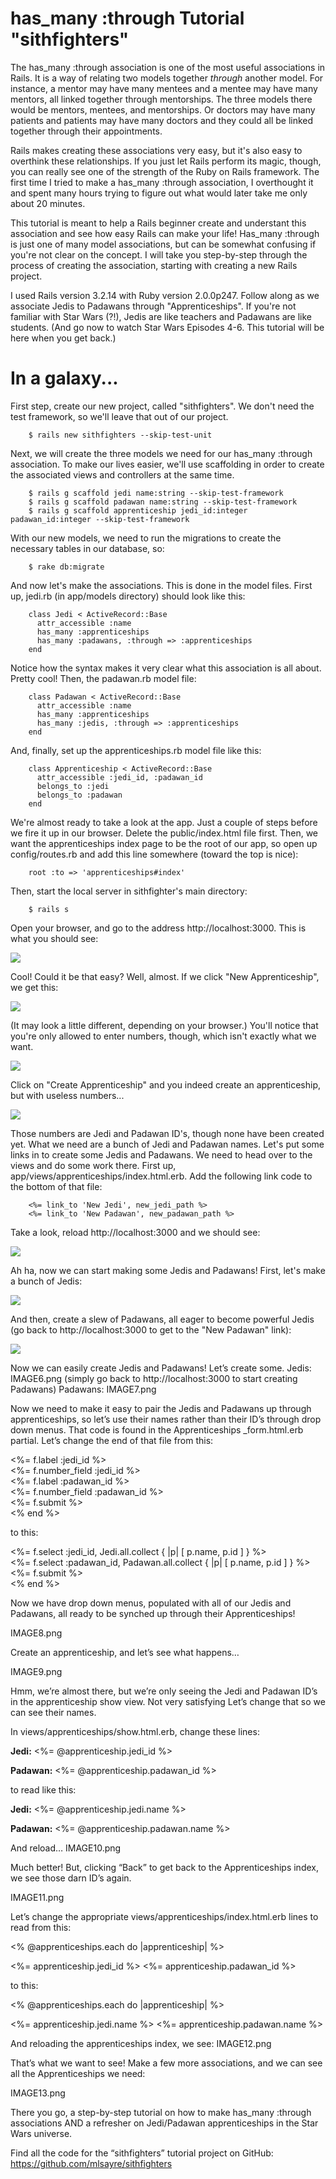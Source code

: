 has_many :through Tutorial "sithfighters"
=========================================

The has_many :through association is one of the most useful associations in Rails. It is a way of relating two models together *through* another model. For instance, a mentor may have many mentees and a mentee may have many mentors, all linked together through mentorships. The three models there would be mentors, mentees, and mentorships. Or doctors may have many patients and patients may have many doctors and they could all be linked together through their appointments. 

Rails makes creating these associations very easy, but it's also easy to overthink these relationships. If you just let Rails perform its magic, though, you can really see one of the strength of the Ruby on Rails framework. The first time I tried to make a has_many :through association, I overthought it and spent many hours trying to figure out what would later take me only about 20 minutes.

This tutorial is meant to help a Rails beginner create and understant this association and see how easy Rails can make your life! Has_many :through is just one of many model associations, but can be somewhat confusing if you're not clear on the concept. I will take you step-by-step through the process of creating the association, starting with creating a new Rails project.

I used Rails version 3.2.14 with Ruby version 2.0.0p247. Follow along as we associate Jedis to Padawans through "Apprenticeships". If you're not familiar with Star Wars (?!), Jedis are like teachers and Padawans are like students. (And go now to watch Star Wars Episodes 4-6. This tutorial will be here when you get back.)

In a galaxy...
==============
First step, create our new project, called "sithfighters". We don't need the test framework, so we'll leave that out of our project.

        $ rails new sithfighters --skip-test-unit

Next, we will create the three models we need for our has_many :through association. To make our lives easier, we'll use scaffolding in order to create the associated views and controllers at the same time.

        $ rails g scaffold jedi name:string --skip-test-framework
        $ rails g scaffold padawan name:string --skip-test-framework
        $ rails g scaffold apprenticeship jedi_id:integer padawan_id:integer --skip-test-framework
        
With our new models, we need to run the migrations to create the necessary tables in our database, so:

        $ rake db:migrate
        
And now let's make the associations. This is done in the model files. First up, jedi.rb (in app/models directory) should look like this:

        class Jedi < ActiveRecord::Base
          attr_accessible :name
          has_many :apprenticeships
          has_many :padawans, :through => :apprenticeships
        end
        
Notice how the syntax makes it very clear what this association is all about. Pretty cool! Then, the padawan.rb model file:

        class Padawan < ActiveRecord::Base
          attr_accessible :name
          has_many :apprenticeships
          has_many :jedis, :through => :apprenticeships
        end
				
And, finally, set up the apprenticeships.rb model file like this:

        class Apprenticeship < ActiveRecord::Base
          attr_accessible :jedi_id, :padawan_id
          belongs_to :jedi
          belongs_to :padawan
        end

We're almost ready to take a look at the app. Just a couple of steps before we fire it up in our browser. Delete the public/index.html file first. Then, we want the apprenticeships index page to be the root of our app, so open up config/routes.rb and add this line somewhere (toward the top is nice):

        root :to => 'apprenticeships#index'
        
Then, start the local server in sithfighter's main directory:

        $ rails s
        
Open your browser, and go to the address http://localhost:3000. This is what you should see:

![](https://s3-us-west-2.amazonaws.com/portmls/portfolio/image1.png)

Cool! Could it be that easy? Well, almost. If we click "New Apprenticeship", we get this:

![](https://s3-us-west-2.amazonaws.com/portmls/portfolio/image2.png)

(It may look a little different, depending on your browser.) You'll notice that you're only allowed to enter numbers, though, which isn't exactly what we want.

![](https://s3-us-west-2.amazonaws.com/portmls/portfolio/image3.png)

Click on "Create Apprenticeship" and you indeed create an apprenticeship, but with useless numbers...

![](https://s3-us-west-2.amazonaws.com/portmls/portfolio/image4.png)

Those numbers are Jedi and Padawan ID's, though none have been created yet. What we need are a bunch of Jedi and Padawan names. Let's put some links in to create some Jedis and Padawans. We need to head over to the views and do some work there. First up, app/views/apprenticeships/index.html.erb. Add the following link code to the bottom of that file:

        <%= link_to 'New Jedi', new_jedi_path %>
        <%= link_to 'New Padawan', new_padawan_path %>
        
Take a look, reload http://localhost:3000 and we should see:

![](https://s3-us-west-2.amazonaws.com/portmls/portfolio/image5.png)

Ah ha, now we can start making some Jedis and Padawans! First, let's make a bunch of Jedis:

![](https://s3-us-west-2.amazonaws.com/portmls/portfolio/image6.png)

And then, create a slew of Padawans, all eager to become powerful Jedis (go back to http://localhost:3000 to get to the "New Padawan" link):

![](https://s3-us-west-2.amazonaws.com/portmls/portfolio/image7.png)


Now we can easily create Jedis and Padawans! Let’s create some.
Jedis: IMAGE6.png
(simply go back to http://localhost:3000 to start creating Padawans)
Padawans: IMAGE7.png

Now we need to make it easy to pair the Jedis and Padawans up through apprenticeships, so let’s use their names rather than their ID’s through drop down menus. That code is found in the Apprenticeships _form.html.erb partial. Let’s change the end of that file from this:

  <div class="field">
	<%= f.label :jedi_id %><br />
	<%= f.number_field :jedi_id %>
  </div>
  <div class="field">
	<%= f.label :padawan_id %><br />
	<%= f.number_field :padawan_id %>
  </div>
  <div class="actions">
	<%= f.submit %>
  </div>
<% end %>

to this:
<div class="field">
	<%= f.select :jedi_id, Jedi.all.collect { |p| [ p.name, p.id ] } %>
  </div>
  <div class="field">
	<%= f.select :padawan_id, Padawan.all.collect { |p| [ p.name, p.id ] } %>
  </div>
  <div class="actions">
	<%= f.submit %>
  </div>
<% end %>

Now we have drop down menus, populated with all of our Jedis and Padawans, all ready to be synched up through their Apprenticeships!

IMAGE8.png

Create an apprenticeship, and let’s see what happens…

IMAGE9.png

Hmm, we’re almost there, but we’re only seeing the Jedi and Padawan ID’s in the apprenticeship show view. Not very satisfying Let’s change that so we can see their names.

In views/apprenticeships/show.html.erb, change these lines:

<p>
  <b>Jedi:</b>
  <%= @apprenticeship.jedi_id %>
</p>

<p>
  <b>Padawan:</b>
  <%= @apprenticeship.padawan_id %>
</p>

to read like this:

<p>
  <b>Jedi:</b>
  <%= @apprenticeship.jedi.name %>
</p>

<p>
  <b>Padawan:</b>
  <%= @apprenticeship.padawan.name %>
</p>

And reload…
IMAGE10.png

Much better! But, clicking “Back” to get back to the Apprenticeships index, we see those darn ID’s again.

IMAGE11.png

Let’s change the appropriate views/apprenticeships/index.html.erb lines to read from this:

<% @apprenticeships.each do |apprenticeship| %>
  <tr>
	<td><%= apprenticeship.jedi_id %></td>
	<td><%= apprenticeship.padawan_id %></td>

to this:

<% @apprenticeships.each do |apprenticeship| %>
  <tr>
	<td><%= apprenticeship.jedi.name %></td>
	<td><%= apprenticeship.padawan.name %></td>

And reloading the apprenticeships index, we see:
IMAGE12.png

That’s what we want to see! Make a few more associations, and we can see all the Apprenticeships we need:

IMAGE13.png

There you go, a step-by-step tutorial on how to make has_many :through associations AND a refresher on Jedi/Padawan apprenticeships in the Star Wars universe. 

Find all the code for the “sithfighters” tutorial project on GitHub:
https://github.com/mlsayre/sithfighters

